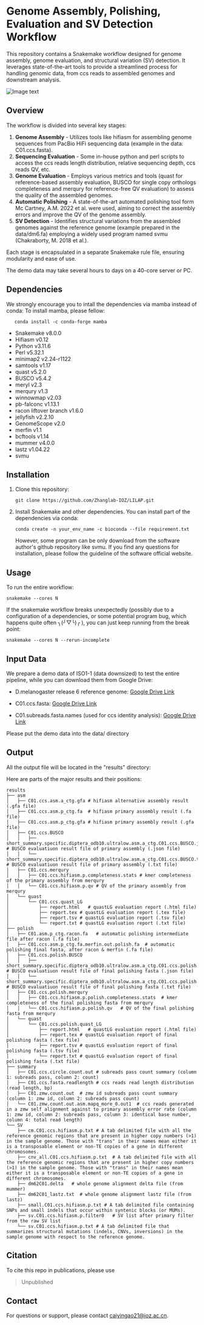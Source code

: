 
# Genome Assembly, Polishing, Evaluation and SV Detection Workflow

This repository contains a Snakemake workflow designed for genome assembly, genome evaluation, and structural variation (SV) detection. It leverages state-of-the-art tools to provide a streamlined process for handling genomic data, from ccs reads to assembled genomes and downstream analysis.

![Image text](https://github.com/Zhanglab-IOZ/LILAP/blob/2e3f13b794069753036001c1b48f7bd7037a98dc/snakemake/snakemake_workflow_graph.png)



## Overview

The workflow is divided into several key stages:

1. **Genome Assembly** - Utilizes tools like hifiasm for assembling genome sequences from PacBio HiFi sequencing data (example in the data: C01.ccs.fasta).
2. **Sequencing Evaluation** - Some in-house python and perl scripts to access the ccs reads length distribution, relative sequencing depth, ccs reads QV, etc. 
3. **Genome Evaluation** - Employs various metrics and tools (quast for reference-based assembly evaluation, BUSCO for single copy orthologs completeness and merqury for reference-free QV evaluation) to assess the quality of the assembled genomes.
4. **Automatic Polishing** - A state-of-the-art automated polishing tool form Mc Cartney, A.M. 2022 et al. were used, aiming to correct the assembly errors and improve the QV of the genome assembly.
5. **SV Detection** - Identifies structural variations from the assembled genomes against the reference genome (example prepared in the data/dm6.fa) employing a widely used program named svmu (Chakraborty, M. 2018 et al.).


Each stage is encapsulated in a separate Snakemake rule file, ensuring modularity and ease of use.

The demo data may take several hours to days on a 40-core server or PC.

## Dependencies
We strongly encourage you to intall the dependencies via mamba instead of conda:
To install mamba, please fellow:
```
   conda install -c conda-forge mamba
```

- Snakemake v8.0.0
- Hifiasm v0.12
- Python v3.11.6
- Perl v5.32.1
- minimap2 v2.24-r1122
- samtools v1.17
- quast v5.2.0
- BUSCO v5.4.2
- meryl v2.3
- merqury v1.3
- winnowmap v2.03
- pb-falconc v1.13.1
- racon liftover branch v1.6.0
- jellyfish v2.2.10
- GenomeScope v2.0
- merfin v1.1
- bcftools v1.14
- mummer v4.0.0
- lastz v1.04.22
- svmu


## Installation

1. Clone this repository:
   ```
   git clone https://github.com/Zhanglab-IOZ/LILAP.git
   ```
2. Install Snakemake and other dependencies. You can install part of the dependencies via conda:
   ```
   conda create -n your_env_name -c bioconda --file requirement.txt
   ```
   However, some program can be only download from the software author's github repository like svmu. If you find any questions for installation, please follow the guideline of the software official website.


## Usage

To run the entire workflow:

```
snakemake --cores N
```

If the snakemake workflow breaks unexpectedly (possibly due to a configuration of a dependencies, or some potential program bug, which happens quite often ╮(╯▽╰)╭ ), you can just keep running from the break point:

```
snakemake --cores N --rerun-incomplete
```

## Input Data

We prepare a demo data of ISO1-1 (data downsized) to test the entire pipeline, while you can download them from Google Drive:

   * D.melanogaster release 6 reference genome: [Google Drive Link](https://drive.google.com/file/d/1auUP206WUfA-Dba0Td-Fbr_1kdoAbt1M/view?usp=sharing)
   
   * C01.ccs.fasta: [Google Drive Link](https://drive.google.com/file/d/1hxBG3qVU1YBEDHVhvTciWc8GoN-eOCjO/view?usp=sharing)

   * C01.subreads.fasta.names (used for ccs identity analysis): [Google Drive Link](https://drive.google.com/file/d/1J7NSVweBkCzcdeTVnGGOUM9cw_hkT2D_/view?usp=sharing)

Please put the demo data into the data/ directory

## Output
All the output file will be located in the "results" directory:

Here are parts of the major results and their positions:
```
results
├── asm
│   ├── C01.ccs.asm.a_ctg.gfa # hifiasm alternative assembly result (.gfa file)
│   ├── C01.ccs.asm.p_ctg.fa  # hifiasm primary assembly result (.fa file)
│   ├── C01.ccs.asm.p_ctg.gfa # hifiasm primary assembly result (.gfa file)
│   ├── C01.ccs.BUSCO
│   │   ├── short_summary.specific.diptera_odb10.ultralow.asm.a_ctg.C01.ccs.BUSCO.json # BUSCO evaluatiuon result file of primary assembly (.json file)
│   │   └── short_summary.specific.diptera_odb10.ultralow.asm.a_ctg.C01.ccs.BUSCO.txt  # BUSCO evaluatiuon result file of primary assembly (.txt file)
│   ├── C01.ccs.merqury
│   │   ├── C01.ccs.hifiasm.p.completeness.stats # kmer completeness of the primary assembly from merqury
│   │   └── C01.ccs.hifiasm.p.qv # QV of the primary assembly from merqury
│   └── quast
│       └── C01.ccs.quast_LG
│           ├── report.html   # quastLG evaluation report (.html file)
│           ├── report.tex # quastLG evaluation report (.tex file)
│           ├── report.tsv # quastLG evaluation report (.tsv file)
│           └── report.txt # quastLG evaluation report (.txt file)
├── polish
│   ├── C01.asm.p_ctg.racon.fa   # automatic polishing intermediate file after racon (.fa file)
│   ├── C01.ccs.asm.p_ctg.fa.merfin.out.polish.fa  # automatic polishing final fasta, after racon & merfin (.fa file)
│   ├── C01.ccs.polish.BUSCO
│   │   ├── short_summary.specific.diptera_odb10.ultralow.asm.a_ctg.C01.ccs.polish.BUSCO.json # BUSCO evaluatiuon result file of final polishing fasta (.json file)
│   │   └── short_summary.specific.diptera_odb10.ultralow.asm.a_ctg.C01.ccs.polish.BUSCO.txt  # BUSCO evaluatiuon result file of final polishing fasta (.txt file)
│   ├── C01.ccs.polish.merqury
│   │   ├── C01.ccs.hifiasm.p.polish.completeness.stats  # kmer completeness of the final polishing fasta from merqury
│   │   └── C01.ccs.hifiasm.p.polish.qv   # QV of the final polishing fasta from merqury
│   └── quast
│       └── C01.ccs.polish.quast_LG
│           ├── report.html   # quastLG evaluation report (.html file)
│           ├── report.tex # quastLG evaluation report of final polishing fasta (.tex file)
│           ├── report.tsv # quastLG evaluation report of final polishing fasta (.tsv file)
│           └── report.txt # quastLG evaluation report of final polishing fasta (.txt file)
├── summary
│   ├── C01.ccs.circle.count.out # subreads pass count summary (column 1: subreads pass, column 2: count)
│   ├── C01.ccs.fasta.readlength # ccs reads read length distribution (read length, bp)
│   ├── C01.zmw.count.out  # zmw id subreads pass count summary (column 1: zmw id, column 2: subreads pass count)
│   └── C01.zmw.count.out.asm.mapq_more_0.out1  # ccs reads generated in a zmw self alignment against to primary assembly error rate (column 1: zmw id, column 2: subreads pass, column 3: identical base number, column 4: total read length)
└── SV
    ├── cm.C01.ccs.hifiasm.p.txt # A tab delimited file with all the reference genomic regions that are present in higher copy numbers (>1) in the sample genome. Those with "trans" in their names mean either it is a transposable element or non-TE copies of a gene in different chromosomes.
    ├── cnv_all.C01.ccs.hifiasm.p.txt  # A tab delimited file with all the reference genomic regions that are present in higher copy numbers (>1) in the sample genome. Those with "trans" in their names mean either it is a transposable element or non-TE copies of a gene in different chromosomes.
    ├── dm62C01.delta   # whole genome alignment delta file (from mummer)
    ├── dm62C01_lastz.txt  # whole genome alignment lastz file (from lastz)
    ├── small.C01.ccs.hifiasm.p.txt # A tab delimited file containing SNPs and small indels that occur within syntenic blocks (or MUMs).
    ├── sv.C01.ccs.hifiasm.p.filter0   # SV list after primary filter from the raw SV list
    └── sv.C01.ccs.hifiasm.p.txt # A tab delimited file that summarizes structural mutations (indels, CNVs, inversions) in the sample genome with respect to the reference genome.
```

## Citation

To cite this repo in publications, please use

> Unpublished


## Contact

For questions or support, please contact caiyingao21@ioz.ac.cn.
